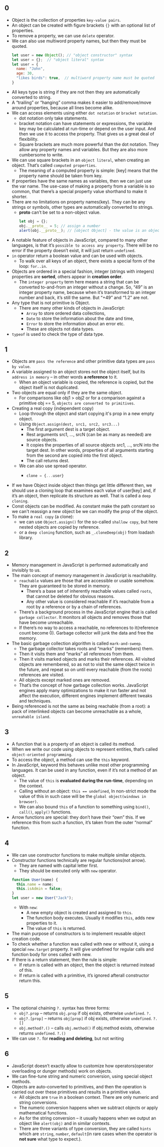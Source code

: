 ## 0
- Object is the collection of properties `key-value pairs`.
- An object can be created with figure brackets `{}` with an optional list of properties.
- To remove a property, we can use `delete` operator.
- We can also use multiword property names, but then they must be quoted.
  ```javascript
  let user = new Object(); // "object constructor" syntax
  let user = {};  // "object literal" syntax
  let user = {
    name: "John",
    age: 30,  
    "likes birds": true,  // multiword property name must be quoted
  }
  ```
- All keys type is string if they are not then they are automatically converted to string.
- A “trailing” or “hanging” comma makes it easier to add/remove/move around properties, because all lines become alike.
- We can access elements using either `dot notation` or `bracket notation`.
  - dot notation only take statements.
  - bracket notation can have statements or expressions, the variable key may be calculated at run-time or depend on the user input. And then we use it to access the property. That gives us a great deal of flexibility.
  - Square brackets are much more powerful than the dot notation. They allow any property names and variables. But they are also more cumbersome to write.
- We can use square brackets in an `object literal`, when creating an object. That’s called `computed properties`.
  - The meaning of a computed property is simple: [key] means that the property name should be taken from key.
- If properties have the same names as variables, then we can just use the var name. The use-case of making a property from a variable is so common, that there’s a special property value shorthand to make it shorter.
- There are no limitations on property names(key). They can be any strings or symbols, other types are automatically converted to strings.
  - __proto__ can’t be set to a non-object value.
    ```javascript
    let obj = {};
    obj.__proto__ = 5; // assign a number
    alert(obj.__proto__); // [object Object] - the value is an object, didn't work as intended
    ```
- A notable feature of objects in JavaScript, compared to many other languages, is that it’s `possible to access any property`. There will be no error if the property doesn’t exist, it will just return `undefined`.
- `in` operator return a boolean value and can be used with objects.
  - To walk over all keys of an object, there exists a special form of the loop: `for..in`.
- Objects are ordered in a special fashion, integer (strings with integers) properties are **sorted**, others appear in **creation order**.
  - The `integer property` term here means a string that can be converted to-and-from an integer without a change. So, “49” is an integer property name, because when it’s transformed to an integer number and back, it’s still the same. But “+49” and “1.2” are not.
- Any type that is not primitive is Object.
  - There are many other kinds of objects in JavaScript:
    - `Array` to store ordered data collections,
    - `Date` to store the information about the date and time,
    - `Error` to store the information about an error etc.
    - These are objects not data types.
- `typeof` is used to check the type of data type.


## 1
- Objects are `pass the reference` and other primitive data types are `pass by value`.
- A variable assigned to an object stores not the object itself, but its `address in memory` – in other words **a reference** to it.
  - When an object variable is copied, the reference is copied, but the object itself is not duplicated.
- Two objects are equal only if they are the same object.
  - For comparisons like obj1 > obj2 or for a comparison against a primitive obj == 5, `objects are converted to primitives`.
- Creating a real copy (independent copy)
  - Loop through the object and start copying it's prop in a new empty object.
  - Using `Object.assign(dest, src1, src2, src3...)`
    - The first argument dest is a target object.
    - Rest arguments src1, ..., srcN (can be as many as needed) are source objects.
    - It copies the properties of all source objects src1, ..., srcN into the target dest. In other words, properties of all arguments starting from the second are copied into the first object.
    - The call returns dest.
  - We can also use spread operator.
    - ```javascript
      clone = {...user}
      ```
- If we have Object inside object then things get little different then, we should use a cloning loop that examines each value of user[key] and, if it’s an object, then replicate its structure as well. That is called a `deep cloning`.
- Const objects can be modified. As constant make the path constant so we can't reassign a new object be we can modify the prop of the object.
- To make a `real copy` (a clone):
  - we can use `Object.assign()` for the so-called `shallow copy`, but here nested objects are copied by reference.
  - or a `deep cloning` function, such as `_.cloneDeep(obj)` from loadash library.


## 2
- Memory management in JavaScript is performed automatically and invisibly to us.
- The main concept of memory management in JavaScript is reachability.
  - `reachable` values are those that are accessible or usable somehow. They are guaranteed to be stored in memory.
    - There’s a base set of inherently reachable values  called `roots`, that cannot be deleted for obvious reasons.
    - Any other value is considered reachable if it’s reachable from a root by a reference or by a chain of references.
  - There’s a background process in the JavaScript engine that is called `garbage collector`. It monitors all objects and removes those that have become unreachable.
  - If there’s no way to access a reachable, no references to it(reference count become 0). Garbage collector will junk the data and free the memory.
- The basic garbage collection algorithm is called `mark-and-sweep`.
  - The garbage collector takes roots and “marks” (remembers) them.
  - Then it visits them and “marks” all references from them.
  - Then it visits marked objects and marks their references. All visited objects are remembered, so as not to visit the same object twice in the future, and repeat so on until every reachable (from the roots) references are visited.
  - All objects except marked ones are removed.
  - That’s the concept of how garbage collection works. JavaScript engines apply many optimizations to make it run faster and not affect the execution, different engines implement different tweaks and techniques.
- Being referenced is not the same as being reachable (from a root): a pack of interlinked objects can become unreachable as a whole, `unreahable island`.


## 3
- A function that is a property of an object is called its method.
- When we write our code using objects to represent entities, that’s called `object-oriented programming`.
- To access the object, a method can use the `this` keyword.
- In JavaScript, keyword this behaves unlike most other programming languages. It can be used in any function, even if it’s not a method of an object.
  - The value of `this` is **evaluated during the run-time**, depending on the context.
  - Calling without an object: `this == undefined`, In non-strict mode the value of this in such case will be the `global object(windows in browser)`.
  - We can also bound `this` of a function to something using `bind()`, `call()`, `apply()` functions.
- Arrow functions are special: they don’t have their “own” this. If we reference this from such a function, it’s taken from the outer “normal” function.


## 4
- We can use constructor functions to make multiple similar objects.
- Constructor functions technically are regular functions(not arrow).
  - They are named with capital letter first.
  - They should be executed only with `new` operator.
  ```js
  function User(name) {
    this.name = name;
    this.isAdmin = false;
  }
  let user = new User("Jack");
  ```
  - With `new`:
    - A new empty object is created and assigned to `this`.
    - The function body executes. Usually it modifies `this`, adds new properties to it.
    - The value of `this` is returned. 
- The main purpose of constructors is to implement reusable object creation code.
- To check whether a function was called with new or without it, using a special `new.target` property. It will give undefined for regular calls and function body for ones called with new.
- If there is a return statement, then the rule is simple:
  - If return is called with an object, then the object is returned instead of this.
  - If return is called with a primitive, it’s ignored afterall constructor return this.


## 5
- The optional chaining `?.` syntax has three forms:
  - `obj?.prop` – returns `obj.prop` if obj exists, otherwise `undefined`. `?.`
  - `obj?.[prop]` – returns `obj[prop]` if obj exists, otherwise `undefined`. `?.[]`
  - `obj.method?.()` – calls `obj.method()` if obj.method exists, otherwise returns `undefined`. `?.()`
- We can use `?.` for **reading and deleting**, but not writing

## 6
- JavaScript doesn’t exactly allow to customize how operators(operator overloading or dunger methods) work on objects.
- We can fine-tune string and numeric conversion, using special object methods.
- Objects are auto-converted to primitives, and then the operation is carried out over these primitives and results in a primitive value.
  - All objects are `true` in a boolean context. There are only numeric and string conversions.
  - The numeric conversion happens when we subtract objects or apply mathematical functions.
  - As for the string conversion – it usually happens when we output an object like `alert(obj)` and in similar contexts.
  - There are three variants of type conversion, they are called `hints` which are `string`, `number`, `default`(in rare cases when the operator is **not sure** what type to expect.).
